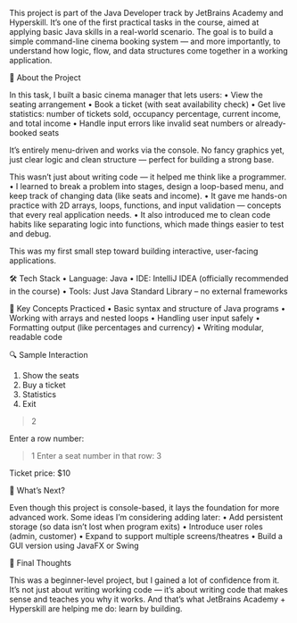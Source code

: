 This project is part of the Java Developer track by JetBrains Academy and Hyperskill. It’s one of the first practical tasks in the course, aimed at applying basic Java skills in a real-world scenario. The goal is to build a simple command-line cinema booking system — and more importantly, to understand how logic, flow, and data structures come together in a working application.

🧩 About the Project

In this task, I built a basic cinema manager that lets users:
•	View the seating arrangement
•	Book a ticket (with seat availability check)
•	Get live statistics: number of tickets sold, occupancy percentage, current income, and total income
•	Handle input errors like invalid seat numbers or already-booked seats

It’s entirely menu-driven and works via the console. No fancy graphics yet, just clear logic and clean structure — perfect for building a strong base.

This wasn’t just about writing code — it helped me think like a programmer.
•	I learned to break a problem into stages, design a loop-based menu, and keep track of changing data (like seats and income).
•	It gave me hands-on practice with 2D arrays, loops, functions, and input validation — concepts that every real application needs.
•	It also introduced me to clean code habits like separating logic into functions, which made things easier to test and debug.

This was my first small step toward building interactive, user-facing applications.


🛠️ Tech Stack
•	Language: Java
•	IDE: IntelliJ IDEA (officially recommended in the course)
•	Tools: Just Java Standard Library – no external frameworks


📘 Key Concepts Practiced
•	Basic syntax and structure of Java programs
•	Working with arrays and nested loops
•	Handling user input safely
•	Formatting output (like percentages and currency)
•	Writing modular, readable code


🔍 Sample Interaction

1. Show the seats
2. Buy a ticket
3. Statistics
0. Exit
> 2

Enter a row number:
> 1
Enter a seat number in that row:
> 3

Ticket price: $10


🎯 What’s Next?

Even though this project is console-based, it lays the foundation for more advanced work. Some ideas I’m considering adding later:
•	Add persistent storage (so data isn’t lost when program exits)
•	Introduce user roles (admin, customer)
•	Expand to support multiple screens/theatres
•	Build a GUI version using JavaFX or Swing

🙌 Final Thoughts

This was a beginner-level project, but I gained a lot of confidence from it. It’s not just about writing working code — it’s about writing code that makes sense and teaches you why it works. And that’s what JetBrains Academy + Hyperskill are helping me do: learn by building.
